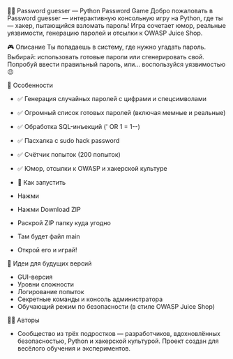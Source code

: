 🕵️‍♂️ Password guesser — Python Password Game Добро пожаловать в Password guesser — интерактивную консольную игру на Python, где ты — хакер, пытающийся взломать пароль! Игра сочетает юмор, реальные уязвимости, генерацию паролей и отсылки к OWASP Juice Shop.

🎮 Описание Ты попадаешь в систему, где нужно угадать пароль. Выбирай: использовать готовые пароли или сгенерировать свой. Попробуй ввести правильный пароль, или... воспользуйся уязвимостью 😉

🧩 Особенности
- ✅ Генерация случайных паролей с цифрами и спецсимволами
- ✅ Огромный список готовых паролей (включая мемные и реальные)
- ✅ Обработка SQL-инъекций (' OR 1 = 1--)
- ✅ Пасхалка с sudo hack password
- ✅ Счётчик попыток (200 попыток)
- ✅ Юмор, отсылки к OWASP и хакерской культуре

- 🚀 Как запустить
- Нажми </code>
- Нажми Download ZIP
- Раскрой ZIP папку куда угодно
- Там будет файл main
- Открой его и играй!

🧠 Идеи для будущих версий
- GUI-версия
- Уровни сложности
- Логирование попыток
- Секретные команды и консоль администратора
- Обучающий режим по безопасности (в стиле OWASP Juice Shop)

👨‍💻 Авторы
- Сообщество из трёх подростков — разработчиков, вдохновлённых безопасностью, Python и хакерской культурой. Проект создан для весёлого обучения и экспериментов.





